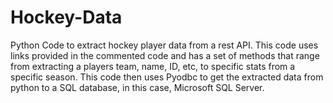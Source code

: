 # Hockey-Data
Python Code to extract hockey player data from a rest API. This code uses links provided in the commented code and has a set of methods that range from extracting a players team, name, ID, etc, to specific stats from a specific season. 
This code then uses Pyodbc to get the extracted data from python to a SQL database, in this case, Microsoft SQL Server.
